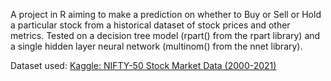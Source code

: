 A project in R aiming to make a prediction on whether to Buy or Sell or Hold a particular stock from a historical dataset of stock prices and other metrics. Tested on a decision tree model (rpart() from the rpart library) and a single hidden layer neural network (multinom() from the nnet library).

Dataset used: [Kaggle: NIFTY-50 Stock Market Data (2000-2021)](https://www.kaggle.com/datasets/rohanrao/nifty50-stock-market-data/data)
